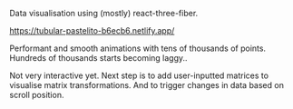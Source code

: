 
Data visualisation using (mostly) react-three-fiber. 

https://tubular-pastelito-b6ecb6.netlify.app/


Performant and smooth animations with tens of thousands of points. Hundreds of thousands starts becoming laggy.. 


Not very interactive yet. Next step is to add user-inputted matrices to visualise matrix transformations. And to trigger changes in data based on scroll position.